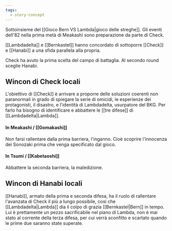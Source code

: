 ```yaml
---
tags:
  - story-concept
---
```


Sottoinsieme del [[Gioco Bern VS Lambda|gioco delle streghe]].
Gli eventi dell'82 nella prima metà di Meakashi sono preparazione da parte di Check.

[[Lambdadelta]] e [[Bernkastel]] hanno concordato di sottoporre [[Check]] e [[Hanabi]] a una sfida parallela alla propria.

Check ha avuto la prima scelta del campo di battaglia.
Al secondo round sceglie Hanabi.

## Wincon di Check locali

L'obiettivo di [[Check]] è arrivare a proporre delle soluzioni coerenti non paranormali in grado di spiegare la serie di omicidi, le esperienze dei protagonisti, il disastro, e l'identità di Lambdadelta, usurpatore del BKG.
Per farlo ha bisogno di identificare e abbattere le [[tre difese]] di [[Lambdadelta|Lambda]].
#### In Meakashi / [[Gomakashi]]
Non farsi rallentare dalla prima barriera, l'inganno. Cioè scoprire l'innocenza dei Sonozaki prima che venga specificato dal gioco.
#### In Tsumi / [[Kabetaoshi]]
Abbattere la seconda barriera, la maledizione.



## Wincon di Hanabi locali

[[Hanabi]], armato della prima e seconda difesa, ha il ruolo di rallentare l'avanzata di Check il più a lungo possibile, così che [[Lambdadelta|Lambda]] dia il colpo di grazia [[Bernkastel|Bern]] in tempo.
Lui è prettamente un pezzo sacrificabile nel piano di Lambda, non è mai stato al corrente della terza difesa, per cui verrà sconfitto e scartato quando le prime due saranno state superate.
